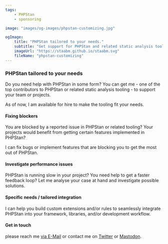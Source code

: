 ```yaml
---
tags:
    - PHPStan
    - sponsoring

image: "images/og-images/phpstan-customizing.jpg"

ogImage:
    title: "PHPStan tailored to your needs."
    subtitle: "Get support for PHPStan and related static analysis tooling."
    imageUrl: "https://staabm.github.io/staabm.svg"
    fileName: "phpstan-customizing"
---
```


### PHPStan tailored to your needs

Do you need help with PHPStan in some form?
You can get me - one of the top contributors to PHPStan or related static analysis tooling - to support your team or projects.

As of now, I am available for hire to make the tooling fit your needs.


#### Fixing blockers

You are blocked by a reported issue in PHPStan or related tooling?
Your projects would benefit from getting certain features implemented in PHPStan?

I can fix bugs or implement features that are blocking you to get the most out of PHPStan.


#### Investigate performance issues

PHPStan is running slow in your project? You need help to get a faster feedback loop?
Let me analyse your case at hand and investigate possible solutions.


#### Specific needs / tailored integration

I can help you build custom extensions and/or rules to seamlessly integrate PHPStan into your framework, libraries, and/or development workflow.


#### Get in touch

please reach me <a href="mailto:maggus.staab+phpstan@gmail.com">via E-Mail</a> or contact me on <a href="https://twitter.com/markusstaab">Twitter</a> or <a href="https://phpc.social/@markusstaab">Mastodon</a>.
